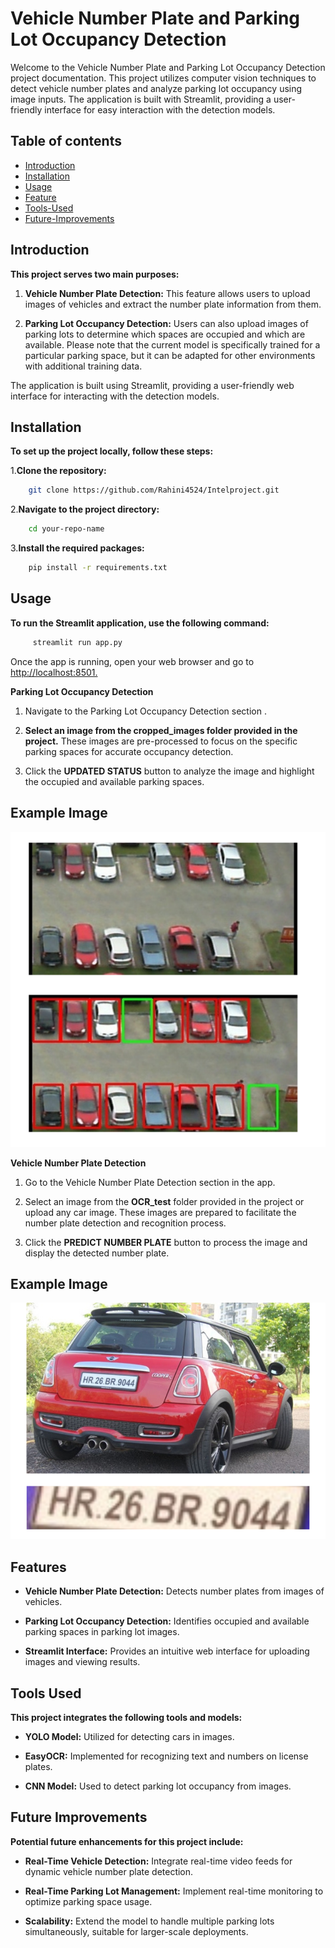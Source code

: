 # Vehicle Number Plate and Parking Lot Occupancy Detection
Welcome to the Vehicle Number Plate and Parking Lot Occupancy Detection project documentation. This project utilizes computer vision techniques to detect vehicle number plates and analyze parking lot occupancy using image inputs. The application is built with Streamlit, providing a user-friendly interface for easy interaction with the detection models.

## Table of contents
- [Introduction](#Introduction)
- [Installation](#Installation)
- [Usage](#Usage)
- [Feature](#Feature)
- [Tools-Used](#Toolds_Used)
- [Future-Improvements](#Future_Improvements)

## Introduction

**This project serves two main purposes:**

1. **Vehicle Number Plate Detection:** This feature allows users to upload images of vehicles and extract the number plate information from them.

2. **Parking Lot Occupancy Detection:** Users can also upload images of parking lots to determine which spaces are occupied and which are available. Please note that the current model is specifically trained for a particular parking space, but it can be adapted for other environments with additional training data.

The application is built using Streamlit, providing a user-friendly web interface for interacting with the detection models. 

## Installation

**To set up the project locally, follow these steps:**

1.**Clone the repository:**

```bash
    git clone https://github.com/Rahini4524/Intelproject.git
```

2.**Navigate to the project directory:**

```bash
    cd your-repo-name
```

3.**Install the required packages:**

```bash
    pip install -r requirements.txt
```
## Usage

**To run the Streamlit application, use the following command:**

```bash
     streamlit run app.py
```
Once the app is running, open your web browser and go to [http://localhost:8501.](http://localhost:8501.)    

**Parking Lot Occupancy Detection**

1. Navigate to the Parking Lot Occupancy Detection section .

2. **Select an image from the cropped_images folder provided in the project.** These images are pre-processed to focus on the specific parking spaces for accurate occupancy detection.

3. Click the **UPDATED STATUS** button to analyze the image and highlight the occupied and available parking spaces.

## Example Image
![Parking Lot Occupancy Detection](readmephotos/2img.png)

**Vehicle Number Plate Detection**

1. Go to the Vehicle Number Plate Detection section in the app.

2. Select an image from the **OCR_test** folder provided in the project or upload any car image. These images are prepared to facilitate the number plate detection and recognition process.

3. Click the **PREDICT NUMBER PLATE** button to process the image and display the detected number plate.

## Example Image
![License Plate Recognition](readmephotos/3img.png)

## Features

- **Vehicle Number Plate Detection:** Detects number plates from images of vehicles.

- **Parking Lot Occupancy Detection:**  Identifies occupied and available parking spaces in parking lot images.

- **Streamlit Interface:** Provides an intuitive web interface for uploading images and viewing results.

## Tools Used

**This project integrates the following tools and models:**

- **YOLO Model:** Utilized for detecting cars in images.

- **EasyOCR:** Implemented for recognizing text and numbers on license plates.

- **CNN Model:** Used to detect parking lot occupancy from images.

## Future Improvements

**Potential future enhancements for this project include:**

- **Real-Time Vehicle Detection:** Integrate real-time video feeds for dynamic vehicle number plate detection.

- **Real-Time Parking Lot Management:** Implement real-time monitoring to optimize parking space usage.

- **Scalability:** Extend the model to handle multiple parking lots simultaneously, suitable for larger-scale deployments.


